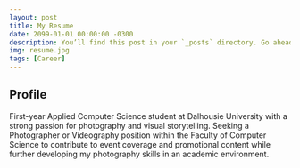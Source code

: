 ```yaml
---
layout: post
title: My Resume
date: 2099-01-01 00:00:00 -0300
description: You’ll find this post in your `_posts` directory. Go ahead and edit it and re-build the site to see your changes. # Add post description (optional)
img: resume.jpg
tags: [Career]
---
```

## Profile
First-year Applied Computer Science student at Dalhousie University with a strong passion
for photography and visual storytelling. Seeking a Photographer or Videography position
within the Faculty of Computer Science to contribute to event coverage and promotional
content while further developing my photography skills in an academic environment.
